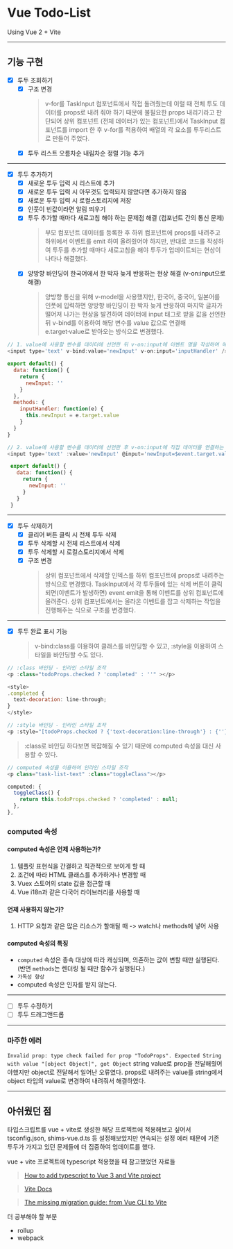 # Vue Todo-List

Using Vue 2 + Vite

---

## 기능 구현

- [x] 투두 조회하기
  - [x] 구조 변경
    > v-for를 TaskInput 컴포넌트에서 직접 돌려줬는데 이럴 때 전체 투도 데이터를 props로 내려 줘야 하기 때문에 불필요한 props 내리기라고 판단되어 상위 컴포넌트 (전체 데이터가 있는 컴포넌트)에서 TaskInput 컴포넌트를 import 한 후 v-for를 적용하여 배열의 각 요소를 투두리스트로 만들어 주었다.
  - [x] 투두 리스트 오름차순 내림차순 정렬 기능 추가

---

- [x] 투두 추가하기
  - [x] 새로운 투두 입력 시 리스트에 추가
  - [x] 새로운 투두 입력 시 아무것도 입력되지 않았다면 추가하지 않음
  - [x] 새로운 투두 입력 시 로컬스토리지에 저장
  - [x] 인풋이 빈값이라면 알림 띄우기
  - [x] 투두 추가할 때마다 새로고침 해야 하는 문제점 해결 (컴포넌트 간의 통신 문제)
    > 부모 컴포넌트 데이터를 등록한 후 하위 컴포넌트에 props를 내려주고 하위에서 이벤트를 emit 하여 올려줬어야 하지만, 반대로 코드를 작성하여 투두를 추가할 때마다 새로고침을 해야 투두가 업데이트되는 현상이 나타나 해결했다.
  - [x] 양방향 바인딩이 한국어에서 한 박자 늦게 반응하는 현상 해결 (v-on:input으로 해결)
    > 양방향 통신을 위해 v-model을 사용했지만, 한국어, 중국어, 일본어를 인풋에 입력하면 양방향 바인딩이 한 박자 늦게 반응하여 마지막 글자가 떨어져 나가는 현상을 발견하여 데이터에 input 태그로 받을 값을 선언한 뒤 v-bind를 이용하여 해당 변수를 value 값으로 연결해 e.target·value로 받아오는 방식으로 변경했다.

```js
// 1. value에 사용할 변수를 데이터에 선언한 뒤 v-on:input에 이벤트 명을 작성하여 메서드로 연결하는 방법
<input type='text' v-bind:value='newInput' v-on:input='inputHandler' />

export default() {
  data: function() {
    return {
      newInput: ''
    }
  },
  methods: {
    inputHandler: function(e) {
      this.newInput = e.target.value
    }
  }
}

// 2. value에 사용할 변수를 데이터에 선언한 후 v-on:input에 직접 데이터를 연결하는 내용을 선언해주는 방법
<input type='text' :value='newInput' @input='newInput=$event.target.value' />

 export default() {
   data: function() {
     return {
       newInput: ''
     }
   }
 }
```

---

- [x] 투두 삭제하기
  - [x] 클리어 버튼 클릭 시 전체 투두 삭제
  - [x] 투두 삭제할 시 전체 리스트에서 삭제
  - [x] 투두 삭제할 시 로컬스토리지에서 삭제
  - [x] 구조 변경
    > 상위 컴포넌트에서 삭제할 인덱스를 하위 컴포넌트에 props로 내려주는 방식으로 변경했다. TaskInput에서 각 투두들에 있는 삭제 버튼이 클릭 되면(이벤트가 발생하면) event emit을 통해 이벤트를 상위 컴포넌트에 올려준다. 상위 컴포넌트에서는 올라온 이벤트를 잡고 삭제하는 작업을 진행해주는 식으로 구조를 변경했다.

---

- [x] 투두 완료 표시 기능
  > v-bind:class를 이용하여 클래스를 바인딩할 수 있고, :style을 이용하여 스타일을 바인딩할 수도 있다.

```js
// :class 바인딩 - 인라인 스타일 조작
<p :class="todoProps.checked ? 'completed' : ''" ></p>

<style>
.completed {
  text-decoration: line-through;
}
</style>
```

```js
// :style 바인딩 - 인라인 스타일 조작
<p :style="[todoProps.checked ? {'text-decoration:line-through'} : {''}]" ></p>
```

> :class로 바인딩 하다보면 복잡해질 수 있기 때문에 computed 속성을 대신 사용할 수 있다.

```js
// computed 속성을 이용하여 인라인 스타일 조작
<p class="task-list-text" :class="toggleClass"></p>

computed: {
  toggleClass() {
    return this.todoProps.checked ? 'completed' : null;
  },
},
```

### computed 속성

#### computed 속성은 언제 사용하는가?

1. 템플릿 표현식을 간결하고 직관적으로 보이게 할 때
2. 조건에 따라 HTML 클래스를 추가하거나 변경할 때
3. Vuex 스토어의 state 값을 접근할 때
4. Vue i18n과 같은 다국어 라이브러리를 사용할 때

#### 언제 사용하지 않는가?

1. HTTP 요청과 같은 많은 리소스가 할애될 때 -> watch나 methods에 넣어 사용

#### computed 속성의 특징

- `computed` 속성은 종속 대상에 따라 캐싱되며, 의존하는 값이 변할 때만 실행된다. (반면 `methods`는 렌더링 될 때만 함수가 실행된다.)
- `가독성 향상`
- computed 속성은 인자를 받지 않는다.

---

- [ ] 투두 수정하기
- [ ] 투두 드래그앤드롭

---

### 마주한 에러

`Invalid prop: type check failed for prop "TodoProps". Expected String with value "[object Object]", got Object`
string value로 prop을 전달해줬어야했지만 object로 전달해서 일어난 오류였다. props로 내려주는 value를 string에서 object 타입의 value로 변경하여 내려줘서 해결하였다.

---

## 아쉬웠던 점

타입스크립트를 vue + vite로 생성한 해당 프로젝트에 적용해보고 싶어서 tsconfig.json, shims-vue.d.ts 등 설정해보았지만 연속되는 설정 에러 때문에 기존 투두가 가지고 있던 문제들에 더 집중하여 업데이트를 했다.

vue + vite 프로젝트에 typescript 적용했을 때 참고했었던 자료들

> [How to add typescript to Vue 3 and Vite project](https://techinplanet.com/how-to-add-typescript-to-vue-3-and-vite-project/ 'How to add typescript to Vue 3 and Vite project')

> [Vite Docs](https://vitejs.dev/guide/features.html#typescript 'Vite Docs')

> [The missing migration guide: from Vue CLI to Vite](https://moiva.io/blog/the-missing-migration-guide-from-vue-cli-to-vite/ 'The missing migration guide: from Vue CLI to Vite')

더 공부해야 할 부분

- rollup
- webpack
